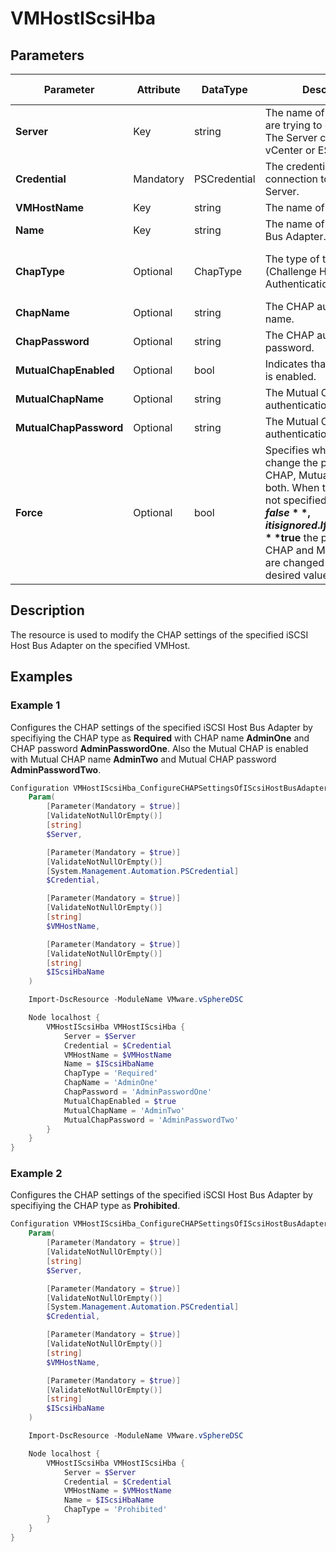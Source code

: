 # VMHostIScsiHba

## Parameters

| Parameter | Attribute | DataType | Description | Allowed Values |
| --- | --- | --- | --- | --- |
| **Server** | Key | string | The name of the Server we are trying to connect to. The Server can be a vCenter or ESXi. ||
| **Credential** | Mandatory | PSCredential | The credentials needed for connection to the specified Server. ||
| **VMHostName** | Key | string | The name of the VMHost. ||
| **Name** | Key | string | The name of the iSCSI Host Bus Adapter. ||
| **ChapType** | Optional | ChapType | The type of the CHAP (Challenge Handshake Authentication Protocol). | Prohibited, Discouraged, Preferred, Required |
| **ChapName** | Optional | string | The CHAP authentication name. ||
| **ChapPassword** | Optional | string | The CHAP authentication password. ||
| **MutualChapEnabled** | Optional | bool | Indicates that Mutual CHAP is enabled. ||
| **MutualChapName** | Optional | string | The Mutual CHAP authentication name. ||
| **MutualChapPassword** | Optional | string | The Mutual CHAP authentication password. ||
| **Force** | Optional | bool | Specifies whether to change the password for CHAP, Mutual CHAP or both. When the property is not specified or its value is **$false**, it is ignored. If the property is **$true** the passwords for CHAP and Mutual CHAP are changed to their desired values. ||

## Description

The resource is used to modify the CHAP settings of the specified iSCSI Host Bus Adapter on the specified VMHost.

## Examples

### Example 1

Configures the CHAP settings of the specified iSCSI Host Bus Adapter by specifiying the CHAP type as **Required** with CHAP name **AdminOne** and CHAP password **AdminPasswordOne**.
Also the Mutual CHAP is enabled with Mutual CHAP name **AdminTwo** and Mutual CHAP password **AdminPasswordTwo**.

```powershell
Configuration VMHostIScsiHba_ConfigureCHAPSettingsOfIScsiHostBusAdapterWithRequiredChapType_Config {
    Param(
        [Parameter(Mandatory = $true)]
        [ValidateNotNullOrEmpty()]
        [string]
        $Server,

        [Parameter(Mandatory = $true)]
        [ValidateNotNullOrEmpty()]
        [System.Management.Automation.PSCredential]
        $Credential,

        [Parameter(Mandatory = $true)]
        [ValidateNotNullOrEmpty()]
        [string]
        $VMHostName,

        [Parameter(Mandatory = $true)]
        [ValidateNotNullOrEmpty()]
        [string]
        $IScsiHbaName
    )

    Import-DscResource -ModuleName VMware.vSphereDSC

    Node localhost {
        VMHostIScsiHba VMHostIScsiHba {
            Server = $Server
            Credential = $Credential
            VMHostName = $VMHostName
            Name = $IScsiHbaName
            ChapType = 'Required'
            ChapName = 'AdminOne'
            ChapPassword = 'AdminPasswordOne'
            MutualChapEnabled = $true
            MutualChapName = 'AdminTwo'
            MutualChapPassword = 'AdminPasswordTwo'
        }
    }
}
```

### Example 2

Configures the CHAP settings of the specified iSCSI Host Bus Adapter by specifiying the CHAP type as **Prohibited**.

```powershell
Configuration VMHostIScsiHba_ConfigureCHAPSettingsOfIScsiHostBusAdapterWithProhibitedChapType_Config {
    Param(
        [Parameter(Mandatory = $true)]
        [ValidateNotNullOrEmpty()]
        [string]
        $Server,

        [Parameter(Mandatory = $true)]
        [ValidateNotNullOrEmpty()]
        [System.Management.Automation.PSCredential]
        $Credential,

        [Parameter(Mandatory = $true)]
        [ValidateNotNullOrEmpty()]
        [string]
        $VMHostName,

        [Parameter(Mandatory = $true)]
        [ValidateNotNullOrEmpty()]
        [string]
        $IScsiHbaName
    )

    Import-DscResource -ModuleName VMware.vSphereDSC

    Node localhost {
        VMHostIScsiHba VMHostIScsiHba {
            Server = $Server
            Credential = $Credential
            VMHostName = $VMHostName
            Name = $IScsiHbaName
            ChapType = 'Prohibited'
        }
    }
}
```
